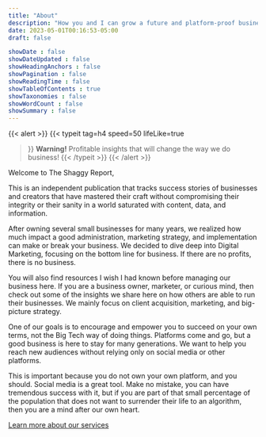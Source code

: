 ```yaml
---
title: "About"
description: "How you and I can grow a future and platform-proof business in the era of Big Tech. Growth solutions without social media dependency"
date: 2023-05-01T00:16:53-05:00
draft: false

showDate : false
showDateUpdated : false
showHeadingAnchors : false
showPagination : false
showReadingTime : false
showTableOfContents : true
showTaxonomies : false 
showWordCount : false
showSummary : false
---
```

{{< alert >}}
{{< typeit 
  tag=h4
  speed=50 
  lifeLike=true
>}}
**Warning!** Profitable insights that will change the way we do business!
{{< /typeit >}}
{{< /alert >}}

Welcome to The Shaggy Report,

This is an independent publication that tracks success stories of businesses and creators that have mastered their craft without compromising their integrity or their sanity in a world saturated with content, data, and information. 

After owning several small businesses for many years, we realized how much impact a good administration, marketing strategy, and implementation can make or break your business. We decided to dive deep into Digital Marketing, focusing on the bottom line for business. If there are no profits, there is no business.

You will also find resources I wish I had known before managing our business here. If you are a business owner, marketer, or curious mind, then check out some of the insights we share here on how others are able to run their businesses. We mainly focus on client acquisition, marketing, and big-picture strategy.

One of our goals is to encourage and empower you to succeed on your own terms, not the Big Tech way of doing things. Platforms come and go, but a good business is here to stay for many generations. We want to help you reach new audiences without relying only on social media or other platforms. 

This is important because you do not own your own platform, and you should. Social media is a great tool. Make no mistake, you can have tremendous success with it, but if you are part of that small percentage of the population that does not want to surrender their life to an algorithm, then you are a mind after our own heart.

 [Learn more about our services](/services)

